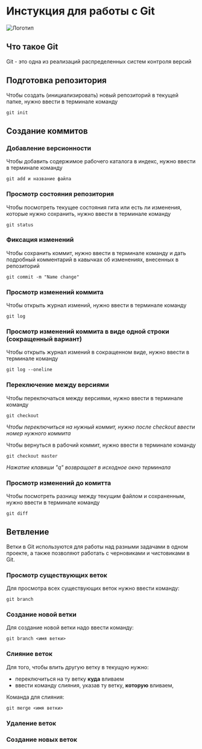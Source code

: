 # **Инстукция для работы с Git**

![Логотип](git.jpeg)

## Что такое Git 

Git - это одна из реализаций распределенных систем контроля версий

## Подготовка репозитория

Чтобы создать (инициализировать) новый репозиторий в текущей папке, нужно ввести в терминале команду

    git init

## Создание коммитов

###  Добавление версионности

Чтобы добавить содержимое рабочего каталога в индекс, нужно ввести в терминале команду

    git add и название файла

### Просмотр состояния репозитория

Чтобы посмотреть текущее состояния гита или есть ли изменения, которые нужно сохранить, нужно ввести в терминале команду

    git status

### Фиксация изменений

Чтобы сохранить коммит, нужно ввести в терминале команду и дать подробный комментарий в кавычках об изменениях, внесенных в репозиторий

    git commit -m "Name change"

### Просмотр изменений коммита

Чтобы открыть журнал измений, нужно ввести в терминале команду

    git log

### Просмотр изменений коммита в виде одной строки (сокращенный вариант)

Чтобы открыть журнал измений в сокращенном виде, нужно ввести в терминале команду

    git log --oneline

### Переключение между версиями

Чтобы переключаться между версиями, нужно ввести в терминале команду

    git checkout

*Чтобы переключиться на нужный коммит, нужно после checkout ввести номер нужного коммита*

Чтобы вернуться в рабочий коммит, нужно ввести в терминале команду 

    git checkout master

*Нажатие клавиши "q" возвращает в исходное окно терминала* 

### Просмотр изменений до комитта

Чтобы посмотреть разницу между текущим файлом и сохраненным, нужно ввести в терминале команду

    git diff

## Ветвление

Ветки в Git используются для работы над разными задачами в одном проекте, а также позволяют работать с черновиками и чистовиками в Git.

### Просмотр существующих веток

Для просмотра всех существующих веток нужно ввести команду:

    git branch
    
### Создание новой ветки 

Для создание новой ветки надо ввести команду: 

    git branch <имя ветки>

### Слияние веток

Для того, чтобы влить другую ветку в текущую нужно:
- переключиться на ту ветку **куда** вливаем
- ввести команду слияния, указав ту ветку, **которую** вливаем, 

Команда для слияния:

    git merge <имя ветки>

### Удаление веток

### Создание новых веток


    
